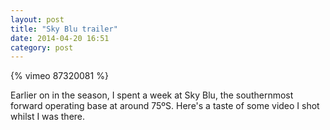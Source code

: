 ```yaml
---
layout: post
title: "Sky Blu trailer"
date: 2014-04-20 16:51
category: post
---
```

{% vimeo 87320081 %}

Earlier on in the season, I spent a week at Sky Blu, the southernmost forward operating base at around 75ºS. Here's a taste of some video I shot whilst I was there.
